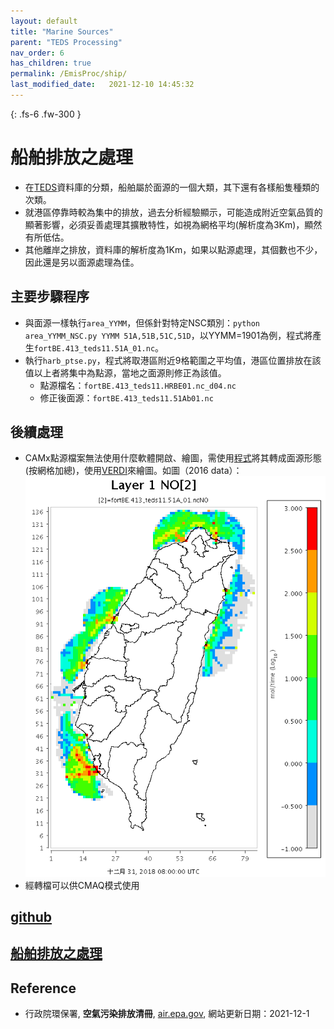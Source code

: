 ```yaml
---
layout: default
title: "Marine Sources"
parent: "TEDS Processing"
nav_order: 6
has_children: true
permalink: /EmisProc/ship/
last_modified_date:   2021-12-10 14:45:32
---
```


{: .fs-6 .fw-300 }

# 船舶排放之處理
- 在[TEDS](https://air.epa.gov.tw/EnvTopics/AirQuality_6.aspx)資料庫的分類，船舶屬於面源的一個大類，其下還有各樣船隻種類的次類。
- 就港區停靠時較為集中的排放，過去分析經驗顯示，可能造成附近空氣品質的顯著影響，必須妥善處理其擴散特性，如視為網格平均(解析度為3Km)，顯然有所低估。
- 其他離岸之排放，資料庫的解析度為1Km，如果以點源處理，其個數也不少，因此還是另以面源處理為佳。

## 主要步驟程序
- 與面源一樣執行`area_YYMM`，但係針對特定NSC類別：`python area_YYMM_NSC.py YYMM 51A,51B,51C,51D`，以YYMM=1901為例，程式將產生`fortBE.413_teds11.51A_01.nc`。
- 執行`harb_ptse.py`，程式將取港區附近9格範圍之平均值，港區位置排放在該值以上者將集中為點源，當地之面源則修正為該值。
  - 點源檔名：`fortBE.413_teds11.HRBE01.nc_d04.nc`
  - 修正後面源：`fortBE.413_teds11.51Ab01.nc`

## 後續處理
- CAMx點源檔案無法使用什麼軟體開啟、繪圖，需使用[程式](https://github.com/sinotec2/TEDS_PTSE/blob/main/pt2em_d04.py)將其轉成面源形態(按網格加總)，使用[VERDI](https://github.com/CEMPD/VERDI/blob/master/doc/User_Manual/VERDI_ch01.md)來繪圖。如圖（2016 data）：
![](https://github.com/sinotec2/Focus-on-Air-Quality/raw/main/assets/images/ships_NO.PNG)
- 經轉檔可以供CMAQ模式使用

## [github](https://github.com/sinotec2/TEDS_ship/)
## [船舶排放之處理](https://sinotec2.github.io/Focus-on-Air-Quality/EmisProc/ship/)

## Reference
- 行政院環保署, **空氣污染排放清冊**, [air.epa.gov](https://air.epa.gov.tw/EnvTopics/AirQuality_6.aspx), 網站更新日期：2021-12-1